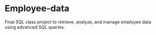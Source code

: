 # Employee-data
Final SQL class project to retrieve, analyze, and manage employee data using advanced SQL queries.
